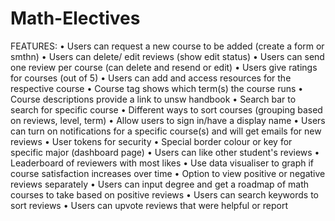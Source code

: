 # Math-Electives

FEATURES:
    • Users can request a new course to be added (create a form or smthn)
    • Users can delete/ edit reviews (show edit status)
    • Users can send one review per course (can delete and resend or edit)
    • Users give ratings for courses (out of 5)
    • Users can add and access resources for the respective course
    • Course tag shows which term(s) the course runs
    • Course descriptions provide a link to unsw handbook
    • Search bar to search for specific course
    • Different ways to sort courses (grouping based on reviews, level, term)
    • Allow users to sign in/have a display name
    • Users can turn on notifications for a specific course(s) and will get emails for new reviews
    • User tokens for security
    • Special border colour or key for specific major (dashboard page)
    • Users can like other student's reviews
    • Leaderboard of reviewers with most likes
    • Use data visualiser to graph if course satisfaction increases over time
    • Option to view positive or negative reviews separately
    • Users can input degree and get a roadmap of math courses to take based on positive reviews
    • Users can search keywords to sort reviews
    • Users can upvote reviews that were helpful or report
